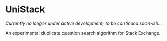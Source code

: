 # UniStack

*Currently no longer under active development; to be continued soon-ish...*

An experimental duplicate question search algorithm for Stack Exchange.
